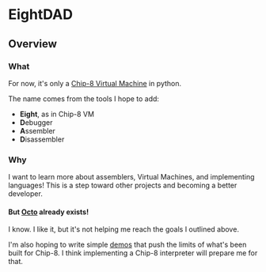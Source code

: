 # EightDAD

## Overview

### What
For now, it's only a [Chip-8 Virtual Machine](https://en.wikipedia.org/wiki/CHIP-8) in python.

The name comes from the tools I hope to add: 
* **Eight**, as in Chip-8 VM
* **D**ebugger
* **A**ssembler
* **D**isassembler

### Why

I want to learn more about assemblers, Virtual Machines, and implementing
languages! This is a step toward other projects and becoming a better
developer.
 
#### But [Octo](https://github.com/JohnEarnest/Octo) already exists!

I know. I like it, but it's not helping me reach the goals I outlined above.

I'm also hoping to write simple 
[demos](http://demoscene-the-art-of-coding.net/the-demoscene/) that push the
limits of what's been built for Chip-8. I think implementing a Chip-8 
interpreter will prepare me for that.

